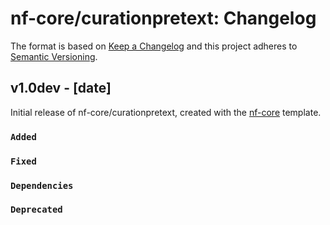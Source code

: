 # nf-core/curationpretext: Changelog

The format is based on [Keep a Changelog](https://keepachangelog.com/en/1.0.0/)
and this project adheres to [Semantic Versioning](https://semver.org/spec/v2.0.0.html).

## v1.0dev - [date]

Initial release of nf-core/curationpretext, created with the [nf-core](https://nf-co.re/) template.

### `Added`

### `Fixed`

### `Dependencies`

### `Deprecated`

